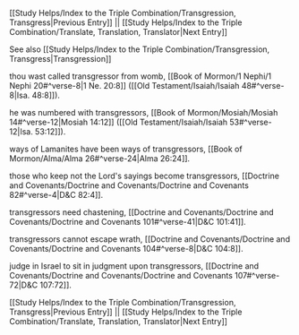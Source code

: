 [[Study Helps/Index to the Triple Combination/Transgression, Transgress|Previous Entry]]  ||  [[Study Helps/Index to the Triple Combination/Translate, Translation, Translator|Next Entry]]

 See also [[Study Helps/Index to the Triple Combination/Transgression, Transgress|Transgression]]

 thou wast called transgressor from womb, [[Book of Mormon/1 Nephi/1 Nephi 20#^verse-8|1 Ne. 20:8]] ([[Old Testament/Isaiah/Isaiah 48#^verse-8|Isa. 48:8]]).

 he was numbered with transgressors, [[Book of Mormon/Mosiah/Mosiah 14#^verse-12|Mosiah 14:12]] ([[Old Testament/Isaiah/Isaiah 53#^verse-12|Isa. 53:12]]).

 ways of Lamanites have been ways of transgressors, [[Book of Mormon/Alma/Alma 26#^verse-24|Alma 26:24]].

 those who keep not the Lord's sayings become transgressors, [[Doctrine and Covenants/Doctrine and Covenants/Doctrine and Covenants 82#^verse-4|D&C 82:4]].

 transgressors need chastening, [[Doctrine and Covenants/Doctrine and Covenants/Doctrine and Covenants 101#^verse-41|D&C 101:41]].

 transgressors cannot escape wrath, [[Doctrine and Covenants/Doctrine and Covenants/Doctrine and Covenants 104#^verse-8|D&C 104:8]].

 judge in Israel to sit in judgment upon transgressors, [[Doctrine and Covenants/Doctrine and Covenants/Doctrine and Covenants 107#^verse-72|D&C 107:72]].

[[Study Helps/Index to the Triple Combination/Transgression, Transgress|Previous Entry]]  ||  [[Study Helps/Index to the Triple Combination/Translate, Translation, Translator|Next Entry]]